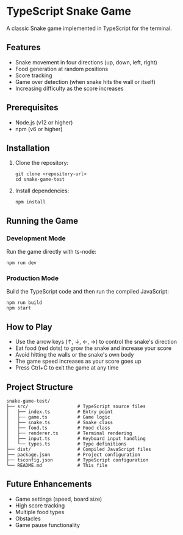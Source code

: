 # TypeScript Snake Game

A classic Snake game implemented in TypeScript for the terminal.

## Features

- Snake movement in four directions (up, down, left, right)
- Food generation at random positions
- Score tracking
- Game over detection (when snake hits the wall or itself)
- Increasing difficulty as the score increases

## Prerequisites

- Node.js (v12 or higher)
- npm (v6 or higher)

## Installation

1. Clone the repository:
   ```
   git clone <repository-url>
   cd snake-game-test
   ```

2. Install dependencies:
   ```
   npm install
   ```

## Running the Game

### Development Mode

Run the game directly with ts-node:

```
npm run dev
```

### Production Mode

Build the TypeScript code and then run the compiled JavaScript:

```
npm run build
npm start
```

## How to Play

- Use the arrow keys (↑, ↓, ←, →) to control the snake's direction
- Eat food (red dots) to grow the snake and increase your score
- Avoid hitting the walls or the snake's own body
- The game speed increases as your score goes up
- Press Ctrl+C to exit the game at any time

## Project Structure

```
snake-game-test/
├── src/                  # TypeScript source files
│   ├── index.ts          # Entry point
│   ├── game.ts           # Game logic
│   ├── snake.ts          # Snake class
│   ├── food.ts           # Food class
│   ├── renderer.ts       # Terminal rendering
│   ├── input.ts          # Keyboard input handling
│   └── types.ts          # Type definitions
├── dist/                 # Compiled JavaScript files
├── package.json          # Project configuration
├── tsconfig.json         # TypeScript configuration
└── README.md             # This file
```

## Future Enhancements

- Game settings (speed, board size)
- High score tracking
- Multiple food types
- Obstacles
- Game pause functionality